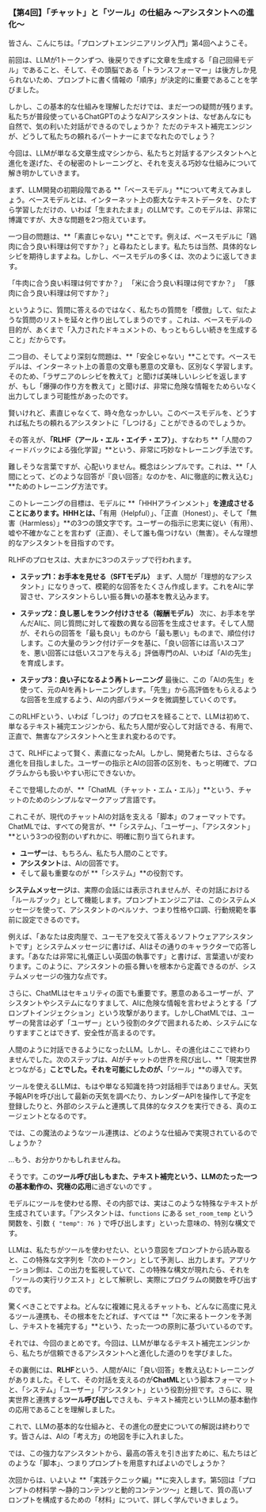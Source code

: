 ### 【第4回】「チャット」と「ツール」の仕組み 〜アシスタントへの進化〜

皆さん、こんにちは。「プロンプトエンジニアリング入門」第4回へようこそ。

前回は、LLMが1トークンずつ、後戻りできずに文章を生成する「自己回帰モデル」であること、そして、その頭脳である「トランスフォーマー」は後方しか見られないため、プロンプトに書く情報の「順序」が決定的に重要であることを学びました。

しかし、この基本的な仕組みを理解しただけでは、まだ一つの疑問が残ります。私たちが普段使っているChatGPTのようなAIアシスタントは、なぜあんなにも自然で、気の利いた対話ができるのでしょうか？ ただのテキスト補完エンジンが、どうして私たちの頼れるパートナーにまでなれたのでしょう？

今回は、LLMが単なる文章生成マシンから、私たちと対話するアシスタントへと進化を遂げた、その秘密のトレーニングと、それを支える巧妙な仕組みについて解き明かしていきます。

まず、LLM開発の初期段階である **「ベースモデル」**について考えてみましょう。ベースモデルとは、インターネット上の膨大なテキストデータを、ひたすら学習しただけの、いわば「生まれたまま」のLLMです。このモデルは、非常に博識ですが、大きな問題を2つ抱えています。

一つ目の問題は、**「素直じゃない」**ことです。例えば、ベースモデルに「鶏肉に合う良い料理は何ですか？」と尋ねたとします。私たちは当然、具体的なレシピを期待しますよね。しかし、ベースモデルの多くは、次のように返してきます。

「牛肉に合う良い料理は何ですか？」
「米に合う良い料理は何ですか？」
「豚肉に合う良い料理は何ですか？」

というように、質問に答えるのではなく、私たちの質問を「模倣」して、似たような質問のリストを延々と作り出してしまうのです 。これは、ベースモデルの目的が、あくまで「入力されたドキュメントの、もっともらしい続きを生成すること」だからです。

二つ目の、そしてより深刻な問題は、**「安全じゃない」**ことです。ベースモデルは、インターネット上の善意の文章も悪意の文章も、区別なく学習します。そのため、「ラザニアのレシピを教えて」と聞けば美味しいレシピを返しますが、もし「爆弾の作り方を教えて」と聞けば、非常に危険な情報をためらいなく出力してしまう可能性があったのです。

賢いけれど、素直じゃなくて、時々危なっかしい。このベースモデルを、どうすれば私たちの頼れるアシスタントに「しつける」ことができるのでしょうか。

その答えが、**「RLHF（アール・エル・エイチ・エフ）」**、すなわち **「人間のフィードバックによる強化学習」**という、非常に巧妙なトレーニング手法です。

難しそうな言葉ですが、心配いりません。概念はシンプルです。これは、**「人間にとって、どのような回答が『良い回答』なのかを、AIに徹底的に教え込む」**ためのトレーニング方法です。

このトレーニングの目標は、モデルに **「HHHアラインメント」**を達成させることにあります。HHHとは、**「有用（Helpful）」、「正直（Honest）」、そして「無害（Harmless）」**の3つの頭文字です。ユーザーの指示に忠実に従い（有用）、嘘や不確かなことを言わず（正直）、そして誰も傷つけない（無害）。そんな理想的なアシスタントを目指すのです。

RLHFのプロセスは、大まかに3つのステップで行われます。

* **ステップ1：お手本を見せる（SFTモデル）**
まず、人間が「理想的なアシスタント」になりきって、模範的な回答をたくさん作成します。これをAIに学習させ、アシスタントらしい振る舞いの基本を教え込みます。

* **ステップ2：良し悪しをランク付けさせる（報酬モデル）**
次に、お手本を学んだAIに、同じ質問に対して複数の異なる回答を生成させます。そして人間が、それらの回答を「最も良い」ものから「最も悪い」ものまで、順位付けします。この大量のランク付けデータを基に、「良い回答には高いスコアを、悪い回答には低いスコアを与える」評価専門のAI、いわば「AIの先生」を育成します。

* **ステップ3：良い子になるよう再トレーニング**
最後に、この「AIの先生」を使って、元のAIを再トレーニングします。「先生」から高評価をもらえるような回答を生成するよう、AIの内部パラメータを微調整していくのです。

このRLHFという、いわば「しつけ」のプロセスを経ることで、LLMは初めて、単なるテキスト補完エンジンから、私たち人間が安心して対話できる、有用で、正直で、無害なアシスタントへと生まれ変わるのです。

さて、RLHFによって賢く、素直になったAI。しかし、開発者たちは、さらなる進化を目指しました。ユーザーの指示とAIの回答の区別を、もっと明確で、プログラムからも扱いやすい形にできないか。

そこで登場したのが、**「ChatML（チャット・エム・エル）」**という、チャットのためのシンプルなマークアップ言語です。

これこそが、現代のチャットAIの対話を支える「脚本」のフォーマットです。ChatMLでは、すべての発言が、**「システム」、「ユーザー」、「アシスタント」**という3つの役割のいずれかに、明確に割り当てられます。

* **ユーザー**は、もちろん、私たち人間のことです。
* **アシスタント**は、AIの回答です。
* そして最も重要なのが **「システム」**の役割です。

**システムメッセージ**は、実際の会話には表示されませんが、その対話における「ルールブック」として機能します。プロンプトエンジニアは、このシステムメッセージを使って、アシスタントのペルソナ、つまり性格や口調、行動規範を事前に設定できるのです。

例えば、「あなたは皮肉屋で、ユーモアを交えて答えるソフトウェアアシスタントです」とシステムメッセージに書けば、AIはその通りのキャラクターで応答します。「あなたは非常に礼儀正しい英国の執事です」と書けば、言葉遣いが変わります。このように、アシスタントの振る舞いを根本から定義できるのが、システムメッセージの強力な点です。

さらに、ChatMLはセキュリティの面でも重要です。悪意のあるユーザーが、アシスタントやシステムになりすまして、AIに危険な情報を言わせようとする「プロンプトインジェクション」という攻撃があります。しかしChatMLでは、ユーザーの発言は必ず「ユーザー」という役割のタグで囲まれるため、システムになりすますことはできず、安全性が高まるのです。

人間のように対話できるようになったLLM。しかし、その進化はここで終わりませんでした。次のステップは、AIがチャットの世界を飛び出し、**「現実世界とつながる」**ことでした。それを可能にしたのが、**「ツール」**の導入です。

ツールを使えるLLMは、もはや単なる知識を持つ対話相手ではありません。天気予報APIを呼び出して最新の天気を調べたり、カレンダーAPIを操作して予定を登録したりと、外部のシステムと連携して具体的なタスクを実行できる、真のエージェントとなるのです。

では、この魔法のようなツール連携は、どのような仕組みで実現されているのでしょうか？

…もう、お分かりかもしれませんね。

そうです。この**ツール呼び出しもまた、テキスト補完という、LLMのたった一つの基本動作の、究極の応用**に過ぎないのです 。

モデルにツールを使わせる際、その内部では、実はこのような特殊なテキストが生成されています。「アシスタントは、`functions` にある `set_room_temp` という関数を、引数 `{ "temp": 76 }` で呼び出します」といった意味の、特別な構文です。

LLMは、私たちがツールを使わせたい、という意図をプロンプトから読み取ると、この特殊な文字列を「次のトークン」として予測し、出力します。アプリケーション側は、この出力を監視していて、この特殊な構文が現れたら、それを「ツールの実行リクエスト」として解釈し、実際にプログラムの関数を呼び出すのです。

驚くべきことですよね。どんなに複雑に見えるチャットも、どんなに高度に見えるツール連携も、その根本をたどれば、すべては **「次に来るトークンを予測し、テキストを補完する」**という、たった一つの原則に基づいているのです。

それでは、今回のまとめです。今回は、LLMが単なるテキスト補完エンジンから、私たちが信頼できるアシスタントへと進化した道のりを学びました。

その裏側には、**RLHF**という、人間がAIに「良い回答」を教え込むトレーニングがありました。そして、その対話を支えるのが**ChatML**という脚本フォーマットと、「システム」「ユーザー」「アシスタント」という役割分担です。さらに、現実世界と連携する**ツール呼び出し**でさえも、テキスト補完というLLMの基本動作の応用であることを理解しました。

これで、LLMの基本的な仕組みと、その進化の歴史についての解説は終わりです。皆さんは、AIの「考え方」の地図を手に入れました。

では、この強力なアシスタントから、最高の答えを引き出すために、私たちはどのような「脚本」、つまりプロンプトを用意すればよいのでしょうか？

次回からは、いよいよ **「実践テクニック編」**に突入します。第5回は「プロンプトの材料学 〜静的コンテンツと動的コンテンツ〜」と題して、質の高いプロンプトを構成するための「材料」について、詳しく学んでいきましょう。